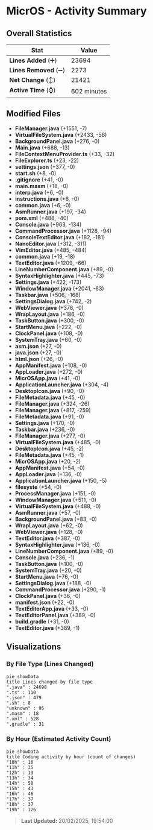 # MicrOS - Activity Summary 

## Overall Statistics

| Stat                   | Value                                                             |
| ---------------------- | ----------------------------------------------------------------- |
| **Lines Added** (➕)   | 23694                                          |
| **Lines Removed** (➖) | 2273                                        |
| **Net Change** (↕)    | 21421                |
| **Active Time** (⌚)   | 602 minutes |


## Modified Files
- **FileManager.java** (+1551, -7)
- **VirtualFileSystem.java** (+2433, -56)
- **BackgroundPanel.java** (+276, -0)
- **Main.java** (+688, -13)
- **FileContextMenuProvider.ts** (+33, -32)
- **FileExplorer.ts** (+23, -22)
- **settings.json** (+377, -0)
- **start.sh** (+8, -0)
- **.gitignore** (+41, -0)
- **main.masm** (+18, -0)
- **interp.java** (+6, -0)
- **instructions.java** (+6, -0)
- **common.java** (+6, -0)
- **AsmRunner.java** (+197, -34)
- **pom.xml** (+488, -40)
- **Console.java** (+963, -134)
- **CommandProcessor.java** (+1128, -94)
- **ConsoleTextEditor.java** (+182, -181)
- **NanoEditor.java** (+312, -311)
- **VimEditor.java** (+485, -484)
- **common.java** (+19, -18)
- **TextEditor.java** (+1209, -66)
- **LineNumberComponent.java** (+89, -0)
- **SyntaxHighlighter.java** (+445, -73)
- **Settings.java** (+422, -173)
- **WindowManager.java** (+2041, -63)
- **Taskbar.java** (+506, -168)
- **SettingsDialog.java** (+742, -2)
- **WebViewer.java** (+378, -0)
- **WrapLayout.java** (+186, -0)
- **TaskButton.java** (+300, -0)
- **StartMenu.java** (+222, -0)
- **ClockPanel.java** (+108, -0)
- **SystemTray.java** (+60, -0)
- **asm.json** (+27, -0)
- **java.json** (+27, -0)
- **html.json** (+26, -0)
- **AppManifest.java** (+108, -0)
- **AppLoader.java** (+272, -0)
- **MicrOSApp.java** (+41, -0)
- **ApplicationLauncher.java** (+304, -4)
- **DesktopIcon.java** (+90, -0)
- **FileMetadata.java** (+45, -0)
- **FileManager.java** (+324, -26)
- **FileManager.java** (+817, -259)
- **FileMetadata.java** (+91, -0)
- **Settings.java** (+170, -0)
- **Taskbar.java** (+236, -0)
- **FileManager.java** (+277, -0)
- **VirtualFileSystem.java** (+485, -0)
- **DesktopIcon.java** (+45, -2)
- **FileMetadata.java** (+45, -1)
- **MicrOSApp.java** (+20, -2)
- **AppManifest.java** (+54, -0)
- **AppLoader.java** (+136, -0)
- **ApplicationLauncher.java** (+150, -5)
- **filesyste** (+54, -0)
- **ProcessManager.java** (+151, -0)
- **WindowManager.java** (+511, -0)
- **VirtualFileSystem.java** (+488, -0)
- **AsmRunner.java** (+57, -0)
- **BackgroundPanel.java** (+83, -0)
- **WrapLayout.java** (+62, -0)
- **WebViewer.java** (+128, -0)
- **TextEditor.java** (+387, -0)
- **SyntaxHighlighter.java** (+136, -0)
- **LineNumberComponent.java** (+89, -0)
- **Console.java** (+236, -1)
- **TaskButton.java** (+100, -0)
- **SystemTray.java** (+20, -0)
- **StartMenu.java** (+76, -0)
- **SettingsDialog.java** (+188, -0)
- **CommandProcessor.java** (+290, -1)
- **ClockPanel.java** (+36, -0)
- **manifest.json** (+22, -0)
- **TextEditorApp.java** (+33, -0)
- **TextEditorPanel.java** (+389, -0)
- **build.gradle** (+31, -0)
- **TextEditor.java** (+389, -1)

## Visualizations

### By File Type (Lines Changed)

```mermaid
pie showData
title Lines changed by file type
".java" : 24698
".ts" : 110
".json" : 479
".sh" : 8
"unknown" : 95
".masm" : 18
".xml" : 528
".gradle" : 31
```

### By Hour (Estimated Activity Count)

```mermaid
pie showData
title Coding activity by hour (count of changes)
"10h" : 16
"11h" : 35
"12h" : 13
"13h" : 34
"14h" : 50
"15h" : 43
"16h" : 46
"17h" : 37
"18h" : 37
"19h" : 126
```


> **Last Updated:** 20/02/2025, 19:54:00